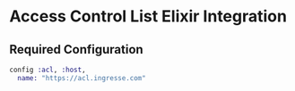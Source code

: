 # Access Control List Elixir Integration

## Required Configuration

```elixir
config :acl, :host,
  name: "https://acl.ingresse.com"
```
